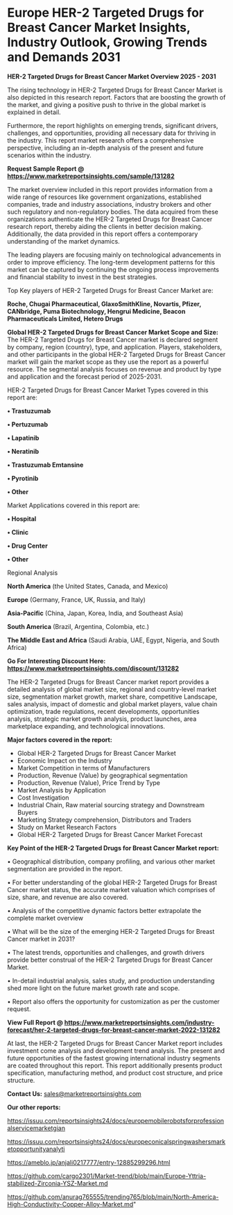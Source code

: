 # Europe HER-2 Targeted Drugs for Breast Cancer Market Insights, Industry Outlook, Growing Trends and Demands 2031

<Strong> HER-2 Targeted Drugs for Breast Cancer Market Overview 2025 - 2031</strong>

The rising technology in HER-2 Targeted Drugs for Breast Cancer Market is also depicted in this research report. Factors that are boosting the growth of the market, and giving a positive push to thrive in the global market is explained in detail.

Furthermore, the report highlights on emerging trends, significant drivers, challenges, and opportunities, providing all necessary data for thriving in the industry. This report market research offers a comprehensive perspective, including an in-depth analysis of the present and future scenarios within the industry.

<strong>Request Sample Report @ <a href=https://www.marketreportsinsights.com/sample/131282>https://www.marketreportsinsights.com/sample/131282</a></strong>

The market overview included in this report provides information from a wide range of resources like government organizations, established companies, trade and industry associations, industry brokers and other such regulatory and non-regulatory bodies. The data acquired from these organizations authenticate the HER-2 Targeted Drugs for Breast Cancer research report, thereby aiding the clients in better decision making. Additionally, the data provided in this report offers a contemporary understanding of the market dynamics.

The leading players are focusing mainly on technological advancements in order to improve efficiency. The long-term development patterns for this market can be captured by continuing the ongoing process improvements and financial stability to invest in the best strategies.

Top Key players of HER-2 Targeted Drugs for Breast Cancer Market are:

<strong>Roche, Chugai Pharmaceutical, GlaxoSmithKline, Novartis, Pfizer, CANbridge, Puma Biotechnology, Hengrui Medicine, Beacon Pharmaceuticals Limited, Hetero Drugs</strong>

<strong><b>Global HER-2 Targeted Drugs for Breast Cancer Market Scope and Size:</b></strong>
The HER-2 Targeted Drugs for Breast Cancer market is declared segment by company, region (country), type, and application. Players, stakeholders, and other participants in the global HER-2 Targeted Drugs for Breast Cancer market will gain the market scope as they use the report as a powerful resource. The segmental analysis focuses on revenue and product by type and application and the forecast period of 2025-2031.

HER-2 Targeted Drugs for Breast Cancer Market Types covered in this report are:

<strong>• Trastuzumab

• Pertuzumab

• Lapatinib

• Neratinib

• Trastuzumab Emtansine

• Pyrotinib

• Other</strong>

Market Applications covered in this report are:

<strong>• Hospital

• Clinic

• Drug Center

• Other</strong> 

Regional Analysis

<strong>North America</strong> (the United States, Canada, and Mexico)

<strong>Europe</strong> (Germany, France, UK, Russia, and Italy)

<strong>Asia-Pacific</strong> (China, Japan, Korea, India, and Southeast Asia)

<strong>South America</strong> (Brazil, Argentina, Colombia, etc.)

<strong>The Middle East and Africa</strong> (Saudi Arabia, UAE, Egypt, Nigeria, and South Africa)

<strong>Go For Interesting Discount Here: <a href=https://www.marketreportsinsights.com/discount/131282>https://www.marketreportsinsights.com/discount/131282</a></strong>

The HER-2 Targeted Drugs for Breast Cancer market report provides a detailed analysis of global market size, regional and country-level market size, segmentation market growth, market share, competitive Landscape, sales analysis, impact of domestic and global market players, value chain optimization, trade regulations, recent developments, opportunities analysis, strategic market growth analysis, product launches, area marketplace expanding, and technological innovations.

<strong><b>Major factors covered in the report:</b></strong>
<ul>
  <li>Global HER-2 Targeted Drugs for Breast Cancer Market </li>
  <li>Economic Impact on the Industry</li>
  <li>Market Competition in terms of Manufacturers</li>
  <li>Production, Revenue (Value) by geographical segmentation</li>
  <li>Production, Revenue (Value), Price Trend by Type</li>
  <li>Market Analysis by Application</li>
  <li>Cost Investigation</li>
  <li>Industrial Chain, Raw material sourcing strategy and Downstream Buyers</li>
  <li>Marketing Strategy comprehension, Distributors and Traders</li>
  <li>Study on Market Research Factors</li>
  <li>Global HER-2 Targeted Drugs for Breast Cancer Market Forecast</li>
</ul>

<strong><b>Key Point of the HER-2 Targeted Drugs for Breast Cancer Market report:</b></strong>

• Geographical distribution, company profiling, and various other market segmentation are provided in the report.

• For better understanding of the global HER-2 Targeted Drugs for Breast Cancer market status, the accurate market valuation which comprises of size, share, and revenue are also covered.

• Analysis of the competitive dynamic factors better extrapolate the complete market overview

• What will be the size of the emerging HER-2 Targeted Drugs for Breast Cancer market in 2031?

• The latest trends, opportunities and challenges, and growth drivers provide better construal of the HER-2 Targeted Drugs for Breast Cancer Market.

• In-detail industrial analysis, sales study, and production understanding shed more light on the future market growth rate and scope.

• Report also offers the opportunity for customization as per the customer request.

<strong><b>View Full Report @ <a href=https://www.marketreportsinsights.com/industry-forecast/her-2-targeted-drugs-for-breast-cancer-market-2022-131282>https://www.marketreportsinsights.com/industry-forecast/her-2-targeted-drugs-for-breast-cancer-market-2022-131282</a></b></strong>


At last, the HER-2 Targeted Drugs for Breast Cancer Market report includes investment come analysis and development trend analysis. The present and future opportunities of the fastest growing international industry segments are coated throughout this report. This report additionally presents product specification, manufacturing method, and product cost structure, and price structure.

<strong>Contact Us:</strong>
sales@marketreportsinsights.com

<strong>Our other reports:</strong>

<a href=https://issuu.com/reportsinsights24/docs/europemobilerobotsforprofessionalservicemarketgian>https://issuu.com/reportsinsights24/docs/europemobilerobotsforprofessionalservicemarketgian</a>

<a href=https://issuu.com/reportsinsights24/docs/europeconicalspringwashersmarketopportunityanalyti>https://issuu.com/reportsinsights24/docs/europeconicalspringwashersmarketopportunityanalyti</a>

<a href=https://ameblo.jp/anjali0217777/entry-12885299296.html>https://ameblo.jp/anjali0217777/entry-12885299296.html</a>

<a href=https://github.com/cargo2301/Market-trend/blob/main/Europe-Yttria-stabilized-Zirconia-YSZ-Market.md>https://github.com/cargo2301/Market-trend/blob/main/Europe-Yttria-stabilized-Zirconia-YSZ-Market.md</a>

<a href=https://github.com/anurag765555/trending765/blob/main/North-America-High-Conductivity-Copper-Alloy-Market.md>https://github.com/anurag765555/trending765/blob/main/North-America-High-Conductivity-Copper-Alloy-Market.md</a>"
